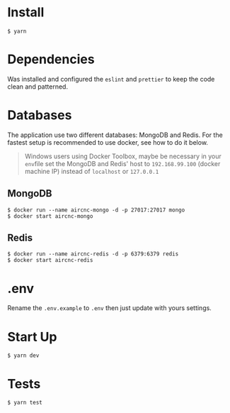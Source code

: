 # Install
```
$ yarn
```

# Dependencies
Was installed and configured the `eslint` and `prettier` to keep the code clean and patterned.

# Databases
The application use two different databases: MongoDB and Redis. For the fastest setup is recommended to use docker, see how to do it below.
> Windows users using Docker Toolbox, maybe be necessary in your `env`file set the MongoDB and Redis' host to `192.168.99.100` (docker machine IP) instead of `localhost` or `127.0.0.1`

## MongoDB
```
$ docker run --name aircnc-mongo -d -p 27017:27017 mongo
$ docker start aircnc-mongo
```

## Redis
```
$ docker run --name aircnc-redis -d -p 6379:6379 redis
$ docker start aircnc-redis
```

# .env
Rename the `.env.example` to `.env` then just update with yours settings.

# Start Up
```
$ yarn dev
```

# Tests
```
$ yarn test
```
